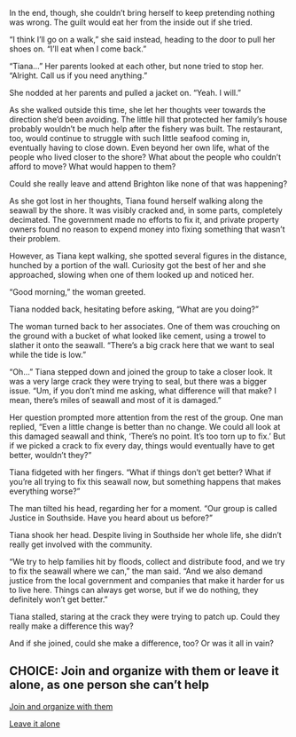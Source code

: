 In the end, though, she couldn’t bring herself to keep pretending nothing was wrong. The guilt would eat her from the inside out if she tried. 

“I think I’ll go on a walk,” she said instead, heading to the door to pull her shoes on. “I’ll eat when I come back.”

“Tiana…” Her parents looked at each other, but none tried to stop her. “Alright. Call us if you need anything.”

She nodded at her parents and pulled a jacket on. “Yeah. I will.”

As she walked outside this time, she let her thoughts veer towards the direction she’d been avoiding. The little hill that protected her family’s house probably wouldn’t be much help after the fishery was built. The restaurant, too, would continue to struggle with such little seafood coming in, eventually having to close down. Even beyond her own life, what of the people who lived closer to the shore? What about the people who couldn’t afford to move? What would happen to them? 

Could she really leave and attend Brighton like none of that was happening? 

As she got lost in her thoughts, Tiana found herself walking along the seawall by the shore. It was visibly cracked and, in some parts, completely decimated. The government made no efforts to fix it, and private property owners found no reason to expend money into fixing something that wasn’t their problem. 

However, as Tiana kept walking, she spotted several figures in the distance, hunched by a portion of the wall. Curiosity got the best of her and she approached, slowing when one of them looked up and noticed her. 

“Good morning,” the woman greeted.

Tiana nodded back, hesitating before asking, “What are you doing?”

The woman turned back to her associates. One of them was crouching on the ground with a bucket of what looked like cement, using a trowel to slather it onto the seawall. “There’s a big crack here that we want to seal while the tide is low.” 

“Oh…” Tiana stepped down and joined the group to take a closer look. It was a very large crack they were trying to seal, but there was a bigger issue. “Um, if you don’t mind me asking, what difference will that make? I mean, there’s miles of seawall and most of it is damaged.”

Her question prompted more attention from the rest of the group. One man replied,  “Even a little change is better than no change. We could all look at this damaged seawall and think, ‘There’s no point. It’s too torn up to fix.’ But if we picked a crack to fix every day, things would eventually have to get better, wouldn’t they?” 

Tiana fidgeted with her fingers. “What if things don’t get better? What if you’re all trying to fix this seawall now, but something happens that makes everything worse?”

The man tilted his head, regarding her for a moment. “Our group is called Justice in Southside. Have you heard about us before?”

Tiana shook her head. Despite living in Southside her whole life, she didn’t really get involved with the community. 

“We try to help families hit by floods, collect and distribute food, and we try to fix the seawall where we can,” the man said. “And we also demand justice from the local government and companies that make it harder for us to live here. Things can always get worse, but if we do nothing, they definitely won’t get better.” 

Tiana stalled, staring at the crack they were trying to patch up. Could they really make a difference this way? 

And if she joined, could she make a difference, too? Or was it all in vain?

## CHOICE: Join and organize with them or leave it alone, as one person she can’t help

[Join and organize with them](https://dorsadanesh.github.io/RisingTides-Sink-or-Swim/tiana-good.html) 

[Leave it alone](https://dorsadanesh.github.io/RisingTides-Sink-or-Swim/tiana-bad.html)
